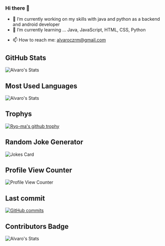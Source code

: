 ### Hi there 👋

- 🔭 I’m currently working on my skills with java and python as a backend and android developer
- 🌱 I’m currently learning ... Java, JavaScript, HTML, CSS, Python
<!-- - 👯 I’m looking to collaborate on ...
##- 🤔 I’m looking for help with ...
##- 💬 Ask me about ... -->
- 📫 How to reach me: alvaroczrm@gmail.com
<!--## Github Stats
![Alvaro's GitHub stats](https://github-readme-stats.vercel.app/api?username=alvaroczrm&show_icons=true&theme=dark&show)

![Top Langs](https://github-readme-stats.vercel.app/api/top-langs/?username=alvaroczrm&langs_count=8&theme=dark&show)
-->
 ## GitHub Stats
![Alvaro's Stats](https://github-readme-stats.vercel.app/api?username=alvaroczrm&show_icons=true&theme=blue-green)
## Most Used Languages
![Alvaro's Stats](https://github-readme-stats.vercel.app/api/top-langs/?username=alvaroczrm&theme=blue-green)
## Trophys
[![Ryo-ma's github trophy](https://github-profile-trophy.vercel.app/?username=alvaroczrm&row=1)](https://github.com/ryo-ma/github-profile-trophy)
## Random Joke Generator
![Jokes Card](https://readme-jokes.vercel.app/api)
## Profile View Counter
![Profile View Counter](https://komarev.com/ghpvc/?username=alvaroczrm)
## Last commit
[![GitHub commits](https://badgen.net/github/commits/alvaroczrm/Java-Frames)](https://GitHub.com/alvaroczrm/Java-Frames/commit/)
## Contributors Badge
![Alvaro's Stats](https://contrib.rocks/image?repo=pacoromo99/Kahoot)
<!--### Repository View Counter - HITS
![Hits](https://hitcounter.pythonanywhere.com/count/tag.svg?url=https://github.com/alvaroczrm/Java-Frames)
-->
